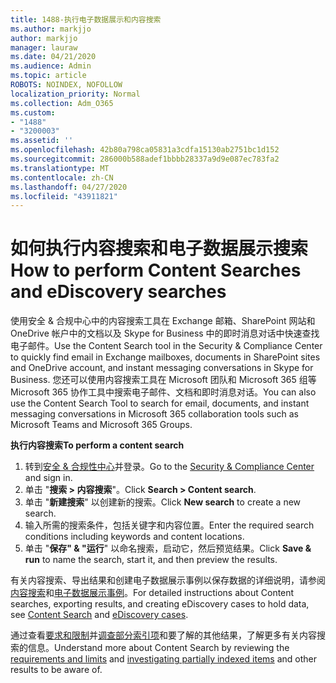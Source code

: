 ```yaml
---
title: 1488-执行电子数据展示和内容搜索
ms.author: markjjo
author: markjjo
manager: lauraw
ms.date: 04/21/2020
ms.audience: Admin
ms.topic: article
ROBOTS: NOINDEX, NOFOLLOW
localization_priority: Normal
ms.collection: Adm_O365
ms.custom:
- "1488"
- "3200003"
ms.assetid: ''
ms.openlocfilehash: 42b80a798ca05831a3cdfa15130ab2751bc1d152
ms.sourcegitcommit: 286000b588adef1bbbb28337a9d9e087ec783fa2
ms.translationtype: MT
ms.contentlocale: zh-CN
ms.lasthandoff: 04/27/2020
ms.locfileid: "43911821"
---
```

# <a name="how-to-perform-content-searches-and-ediscovery-searches"></a><span data-ttu-id="b7509-102">如何执行内容搜索和电子数据展示搜索</span><span class="sxs-lookup"><span data-stu-id="b7509-102">How to perform Content Searches and eDiscovery searches</span></span>

<span data-ttu-id="b7509-103">使用安全 & 合规中心中的内容搜索工具在 Exchange 邮箱、SharePoint 网站和 OneDrive 帐户中的文档以及 Skype for Business 中的即时消息对话中快速查找电子邮件。</span><span class="sxs-lookup"><span data-stu-id="b7509-103">Use the Content Search tool in the Security & Compliance Center to quickly find email in Exchange mailboxes, documents in SharePoint sites and OneDrive account, and instant messaging conversations in Skype for Business.</span></span> <span data-ttu-id="b7509-104">您还可以使用内容搜索工具在 Microsoft 团队和 Microsoft 365 组等 Microsoft 365 协作工具中搜索电子邮件、文档和即时消息对话。</span><span class="sxs-lookup"><span data-stu-id="b7509-104">You can also use the Content Search Tool to search for email, documents, and instant messaging conversations in Microsoft 365 collaboration tools such as Microsoft Teams and Microsoft 365 Groups.</span></span>

<span data-ttu-id="b7509-105">**执行内容搜索**</span><span class="sxs-lookup"><span data-stu-id="b7509-105">**To perform a content search**</span></span>

1. <span data-ttu-id="b7509-106">转到[安全 & 合规性中心](https://protection.office.com)并登录。</span><span class="sxs-lookup"><span data-stu-id="b7509-106">Go to the [Security & Compliance Center](https://protection.office.com) and sign in.</span></span>
2. <span data-ttu-id="b7509-107">单击 "**搜索 > 内容搜索**"。</span><span class="sxs-lookup"><span data-stu-id="b7509-107">Click **Search > Content search**.</span></span>
3. <span data-ttu-id="b7509-108">单击 "**新建搜索**" 以创建新的搜索。</span><span class="sxs-lookup"><span data-stu-id="b7509-108">Click **New search** to create a new search.</span></span>
4. <span data-ttu-id="b7509-109">输入所需的搜索条件，包括关键字和内容位置。</span><span class="sxs-lookup"><span data-stu-id="b7509-109">Enter the required search conditions including keywords and content locations.</span></span>  
5. <span data-ttu-id="b7509-110">单击 "**保存" & "运行**" 以命名搜索，启动它，然后预览结果。</span><span class="sxs-lookup"><span data-stu-id="b7509-110">Click **Save & run** to name the search, start it, and then preview the results.</span></span>

<span data-ttu-id="b7509-111">有关内容搜索、导出结果和创建电子数据展示事例以保存数据的详细说明，请参阅[内容搜索](https://docs.microsoft.com/office365/securitycompliance/content-search)和[电子数据展示事例](https://docs.microsoft.com/office365/securitycompliance/ediscovery-cases)。</span><span class="sxs-lookup"><span data-stu-id="b7509-111">For detailed instructions about Content searches, exporting results, and creating eDiscovery cases to hold data, see [Content Search](https://docs.microsoft.com/office365/securitycompliance/content-search) and [eDiscovery cases](https://docs.microsoft.com/office365/securitycompliance/ediscovery-cases).</span></span>

<span data-ttu-id="b7509-112">通过查看[要求和限制](https://docs.microsoft.com/office365/securitycompliance/limits-for-content-search)并[调查部分索引项](https://docs.microsoft.com/office365/securitycompliance/investigating-partially-indexed-items-in-ediscovery)和要了解的其他结果，了解更多有关内容搜索的信息。</span><span class="sxs-lookup"><span data-stu-id="b7509-112">Understand more about Content Search by reviewing the [requirements and limits](https://docs.microsoft.com/office365/securitycompliance/limits-for-content-search) and  [investigating partially indexed items](https://docs.microsoft.com/office365/securitycompliance/investigating-partially-indexed-items-in-ediscovery) and other results to be aware of.</span></span>